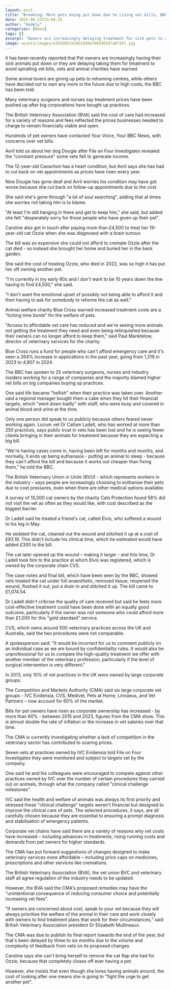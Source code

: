 ```yaml
---
layout: post
title: "Breaking: More pets being put down due to rising vet bills, BBC told"
date: 2025-06-23T23:09:25
author: "badely"
categories: [News]
tags: []
excerpt: "Owners are increasingly delaying treatment for sick pets to avoid spiralling vet bills, charities warn."
image: assets/images/e3b3d05cb1bb2d49e7665403d7a67167.jpg
---
```


It has been recently reported that Pet owners are increasingly having their sick animals put down or they are delaying taking them for treatment to avoid spiralling vet bills, vets and animal charities have warned.

Some animal lovers are giving up pets to rehoming centres, while others have decided not to own any more in the future due to high costs, the BBC has been told.

Many veterinary surgeons and nurses say treatment prices have been pushed up after big corporations have bought up practices.

The British Veterinary Association (BVA) said the cost of care had increased for a variety of reasons and fees reflected the prices businesses needed to charge to remain financially viable and open.

Hundreds of pet owners have contacted Your Voice, Your BBC News, with concerns over vet bills.

Avril told us about her dog Dougie after File on Four Investigates revealed the "constant pressure" some vets felt to generate income. 

The 12-year-old Cavachon has a heart condition, but Avril says she has had to cut back on vet appointments as prices have risen every year.

Now Dougie has gone deaf and Avril worries his condition may have got worse because she cut back on follow-up appointments due to the cost.

She said she's gone through "a lot of soul searching", adding that at times she worries not taking him is to blame.

"At least I'm still hanging in there and get to keep him," she said, but added she felt "desperately sorry for those people who have given up their pet".

Caroline also got in touch after paying more than £4,500 to treat her 19-year-old cat Ozzie when she was diagnosed with a brain tumour.

The bill was so expensive she could not afford to cremate Ozzie after the cat died - so instead she brought her home and buried her in the back garden.

She said the cost of treating Ozzie, who died in 2022, was so high it has put her off owning another pet.

"I'm currently in my early 60s and I don't want to be 10 years down the line having to find £4,500," she said. 

"I don't want the emotional upset of possibly not being able to afford it and then having to ask for somebody to rehome the cat as well."

Animal welfare charity Blue Cross warned increased treatment costs are a "ticking time bomb" for the welfare of pets.

"Access to affordable vet care has reduced and we're seeing more animals not getting the treatment they need and even being relinquished because their owners can no longer afford to keep them," said Paul Manktelow, director of veterinary services for the charity.

Blue Cross runs a fund for people who can't afford emergency care and it's seen a 264% increase in applications in the past year, going from 1,319 in 2023 to 4,807 in 2024.

The BBC has spoken to 25 veterinary surgeons, nurses and industry insiders working for a range of companies and the majority blamed higher vet bills on big companies buying up practices.

One said life became "hellish" when their practice was taken over. Another said a regional manager bought them a cake when they hit their financial targets, which "went down badly" with staff, who were busy and covered in animal blood and urine at the time.

Only one person did speak to us publicly because others feared never working again. Locum vet Dr Callum Ladell, who has worked at more than 250 practices, says public trust in vets has been lost and he is seeing fewer clients bringing in their animals for treatment because they are expecting a big bill.

"We're having cases come in, having been left for months and months, and normally, it ends up being euthanasia - putting an animal to sleep - because they can't afford the bill and because it works out cheaper than fixing them," he told the BBC.

The British Veterinary Union in Unite (BVU) - which represents workers in the industry – says people are increasingly choosing to euthanise their pets due to cost pressures, even when there are other medical options available.

A survey of 10,000 cat owners by the charity Cats Protection found 58% did not visit the vet as often as they would like, with cost described as the biggest barrier.

Dr Ladell said he treated a friend's cat, called Elvis, who suffered a wound to his leg in May.

He sedated the cat, cleaned out the wound and stitched it up at a cost of £93.19. This didn't include his clinical time, which he estimated would have added £300 to the bill.

The cat later opened up the wound – making it larger - and this time, Dr Ladell took him to the practice at which Elvis was registered, which is owned by the corporate chain CVS.

The case notes and final bill, which have been seen by the BBC, showed vets treated the cat under full anaesthetic, removed tissue, reopened the wound, flushed it out, put a drain in and stitched it up. The bill came to £1,074.54.

Dr Ladell didn't criticise the quality of care received but said he feels more cost-effective treatment could have been done with an equally good outcome, particularly if the owner was not someone who could afford more than £1,000 for this "gold standard" service.

CVS, which owns around 500 veterinary practices across the UK and Australia, said the two procedures were not comparable.

A spokesperson said: "It would be incorrect for us to comment publicly on an individual case as we are bound by confidentiality rules. It would also be unprofessional for us to compare the high-quality treatment we offer with another member of the veterinary profession, particularly if the level of surgical intervention is very different."

In 2013, only 10% of vet practices in the UK were owned by large corporate groups.

The Competition and Markets Authority (CMA) said six large corporate vet groups - IVC Evidensia, CVS, Medivet, Pets at Home, Linnaeus, and Vet Partners – now account for 60% of the market.

Bills for pet owners have risen as corporate ownership has increased - by more than 60% - between 2015 and 2023, figures from the CMA show. This is almost double the rate of inflation or the increase in vet salaries over that time.

The CMA is currently investigating whether a lack of competition in the veterinary sector has contributed to soaring prices.

Seven vets at practices owned by IVC Evidensia told File on Four Investigates they were monitored and subject to targets set by the company.

One said he and his colleagues were encouraged to compete against other practices owned by IVC over the number of certain procedures they carried out on animals, through what the company called "clinical challenge milestones".

IVC said the health and welfare of animals was always its first priority and stressed these "clinical challenge" targets weren't financial but designed to improve the clinical care of pets. The selected procedures, it says, are all carefully chosen because they are essential to ensuring a prompt diagnosis and stabilisation of emergency patients.

Corporate vet chains have said there are a variety of reasons why vet costs have increased – including advances in treatments, rising running costs and demands from pet owners for higher standards.

The CMA has put forward suggestions of changes designed to make veterinary services more affordable – including price caps on medicines, prescriptions and other services like cremations.

The British Veterinary Association (BVA), the vet union BVC and veterinary staff all agree regulation of the industry needs to be updated.

However, the BVA said the CMA's proposed remedies may have the "unintentional consequence of reducing consumer choice and potentially increasing vet fees".

"If owners are concerned about cost, speak to your vet because they will always prioritise the welfare of the animal in their care and work closely with owners to find treatment plans that work for their circumstances," said British Veterinary Association president Dr Elizabeth Mullineaux.

The CMA was due to publish its final report towards the end of the year, but that's been delayed by three to six months due to the volume and complexity of feedback from vets on its proposed changes.

Caroline says she can't bring herself to remove the cat flap she had for Ozzie, because that completely closes off ever having a pet.

However, she insists that even though she loves having animals around, the cost of looking after one means she is going to "fight the urge to get another pet".

